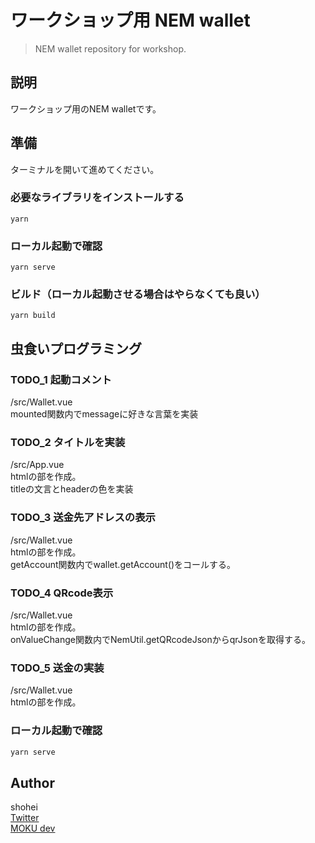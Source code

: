 # ワークショップ用 NEM wallet
> NEM wallet repository for workshop.

## 説明
ワークショップ用のNEM walletです。

## 準備
ターミナルを開いて進めてください。
### 必要なライブラリをインストールする
```
yarn
```

### ローカル起動で確認
```
yarn serve
```

### ビルド（ローカル起動させる場合はやらなくても良い）
```
yarn build
```

## 虫食いプログラミング
### TODO_1 起動コメント
/src/Wallet.vue<br>
mounted関数内でmessageに好きな言葉を実装

### TODO_2 タイトルを実装
/src/App.vue<br>
htmlの部を作成。<br>
titleの文言とheaderの色を実装

### TODO_3 送金先アドレスの表示
/src/Wallet.vue<br>
htmlの部を作成。<br>
getAccount関数内でwallet.getAccount()をコールする。

### TODO_4 QRcode表示
/src/Wallet.vue<br>
htmlの部を作成。<br>
onValueChange関数内でNemUtil.getQRcodeJsonからqrJsonを取得する。

### TODO_5 送金の実装
/src/Wallet.vue<br>
htmlの部を作成。

### ローカル起動で確認
``` bash
yarn serve
```

## Author
shohei<br>
[Twitter](https://twitter.com/hobbydevelop)<br>
[MOKU dev](https://mokudev.connpass.com/)

